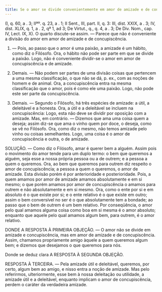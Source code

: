 ```yaml
---
title: Se o amor se divide convenientemente em amor de amizade e de concupiscência
---
```


(I, q. 60, a . 3; IIªº. q. 23, a . 1; II Sent., III, part. II, q. 3: III, dist. XXIX, a . 3; IV, dist. XLIX, q. 1, a . 2, qª 1, ad 3; De Virtut., q., q. 4, a . 3; De Div. Nom., cap. IV, Lect. IX, X).
  O quarto discute-se assim. ― Parece que não é conveniente a divisão do amor em amor de amizade e de concupiscência.  

1. ― Pois, ao passo que o amor é uma paixão, a amizade é um hábito, como diz o Filósofo. Ora, o hábito não pode ser parte em que se divide a paixão. Logo, não é conveniente dividir-se o amor em amor de concupiscência e de amizade.  

2. Demais. ― Não podem ser partes de uma divisão coisas que pertencem a uma mesma classificação, o que não se dá, p. ex., com as noções de homem e de animal. Ora, a concupiscência entra na mesma classificação que o amor, pois é como ele uma paixão. Logo, não pode este ser parte da concupiscência.  

3. Demais. ― Segundo o Filósofo, há três espécies de amizade: a útil, a deleitável e a honesta. Ora, a útil e a deleitável se incluem na concupiscência: Logo, esta não deve se dividir por oposição com a amizade.  Mas, em contrário. ― Dizemos que ama uma coisa quem a deseja; assim diz-se que ama o vinho quem por doce, o deseja, como se vê no Filósofo. Ora, como diz o mesmo, não temos amizade pelo vinho ou coisas semelhantes. Logo, uma coisa é o amor de concupiscência e outra, o de amizade.  

SOLUÇÃO. ― Como diz o Filósofo, amar é querer bem a alguém. Assim pois o movimento do amor tende para um duplo termo: o bem que queremos a alguém, seja esse a nossa própria pessoa ou a de outrem; e a pessoa a quem o queremos. Ora, ao bem que queremos para outrem diz respeito o amor de concupiscência; a pessoa a quem o queremos, o amor de amizade.  Esta divisão porém é por anterioridade e posterioridade. Pois, a quem amamos por amor de amizade amamos absolutamente e em si mesmo; o que porém amamos por amor de concupiscência o amamos para outrem e não absolutamente e em si mesmo. Ora, como o ente por si e em absoluto é o que existe por si; e o ente relativo é o que existe em outro; assim o bem conversível no ser é o que absolutamente tem a bondade; ao passo que o bem de outrem é um bem relativo. Por conseqüência, o amor pelo qual amamos alguma coisa como boa em si mesma é o amor absoluto; enquanto que aquele pelo qual amamos algum bem, para outrem, é o amor relativo.  

DONDE A RESPOSTA À PRIMEIRA OBJEÇÃO. ― O amor não se divide em amizade e concupiscência, mas em amor de amizade e de concupiscência. Assim, chamamos propriamente amigo àquele a quem queremos algum bem; e dizemos que desejamos o que queremos para nós.  

Donde se deduz clara A RESPOSTA À SEGUNDA OBJEÇÃO.  

RESPOSTA À TERCEIRA. ― Pela amizade útil e deleitável, queremos, por certo, algum bem ao amigo, e nisso entra a noção de amizade. Mas pelo referirmos, ulteriormente, esse bem à nossa deleitação ou utilidade, a amizade útil e a deleitável, enquanto implicam o amor de concupiscência, perdem o caráter da verdadeira amizade.